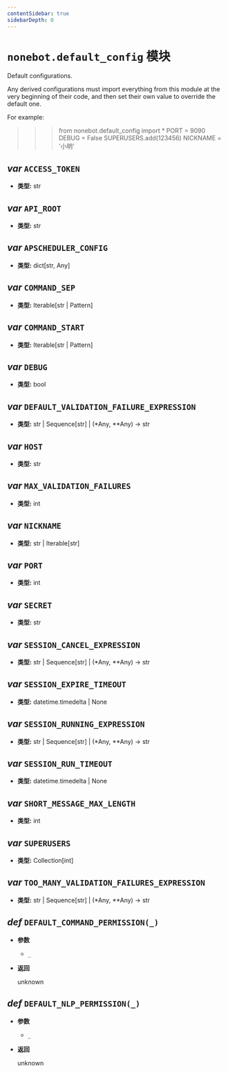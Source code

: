 ```yaml
---
contentSidebar: true
sidebarDepth: 0
---
```


# `nonebot.default_config` 模块

Default configurations.

Any derived configurations must import everything from this module
at the very beginning of their code, and then set their own value
to override the default one.

For example:

>>> from nonebot.default_config import *
>>> PORT = 9090
>>> DEBUG = False
>>> SUPERUSERS.add(123456)
>>> NICKNAME = '小明'

## _var_ `ACCESS_TOKEN`

- **类型:** str

## _var_ `API_ROOT`

- **类型:** str

## _var_ `APSCHEDULER_CONFIG`

- **类型:** dict[str, Any]

## _var_ `COMMAND_SEP`

- **类型:** Iterable[str | Pattern]

## _var_ `COMMAND_START`

- **类型:** Iterable[str | Pattern]

## _var_ `DEBUG`

- **类型:** bool

## _var_ `DEFAULT_VALIDATION_FAILURE_EXPRESSION`

- **类型:** str | Sequence[str] | (*Any, **Any) -> str

## _var_ `HOST`

- **类型:** str

## _var_ `MAX_VALIDATION_FAILURES`

- **类型:** int

## _var_ `NICKNAME`

- **类型:** str | Iterable[str]

## _var_ `PORT`

- **类型:** int

## _var_ `SECRET`

- **类型:** str

## _var_ `SESSION_CANCEL_EXPRESSION`

- **类型:** str | Sequence[str] | (*Any, **Any) -> str

## _var_ `SESSION_EXPIRE_TIMEOUT`

- **类型:** datetime.timedelta | None

## _var_ `SESSION_RUNNING_EXPRESSION`

- **类型:** str | Sequence[str] | (*Any, **Any) -> str

## _var_ `SESSION_RUN_TIMEOUT`

- **类型:** datetime.timedelta | None

## _var_ `SHORT_MESSAGE_MAX_LENGTH`

- **类型:** int

## _var_ `SUPERUSERS`

- **类型:** Collection[int]

## _var_ `TOO_MANY_VALIDATION_FAILURES_EXPRESSION`

- **类型:** str | Sequence[str] | (*Any, **Any) -> str

## _def_ `DEFAULT_COMMAND_PERMISSION(_)`

- **参数**

    - `_`

- **返回**

    unknown

## _def_ `DEFAULT_NLP_PERMISSION(_)`

- **参数**

    - `_`

- **返回**

    unknown